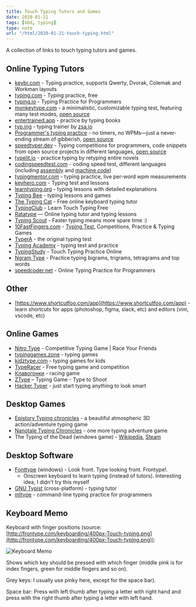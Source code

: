 ```yaml
---
title: Touch Typing Tutors and Games
date: 2020-01-21
tags: [kbd, typing]
type: note
url: "/html/2020-01-21-touch-typing.html"
---
```


A collection of links to touch typing tutors and games.

<!-- more -->


## Online Typing Tutors

*   [keybr.com](https://keybr.com/) - Typing practice, supports Qwerty, Dvorak, Colemak and Workman layouts
*   [typing.com](https://typing.io/) - Typing practice, free
*   [typing.io](https://typing.io/) - Typing Practice for Programmers
*   [monkeytype.com](https://monkeytype.com/) - a minimalistic, customizable typing test, featuring many test modes, [open source](https://github.com/Miodec/monkey-type)
*   [entertrained.app](https://entertrained.app/) - practice by typing books
*   [typ.ing](https://typ.ing/about) - typing trainer by [zsa.io](https://www.zsa.io/)
*   [Programmer's typing practice](https://climech.github.io/typing-practice/) - no timers, no WPMs—just a never-ending stream of gibberish, [open source](https://github.com/climech/typing-practice)
*   [speedtyper.dev](https://www.speedtyper.dev/) - Typing competitions for programmers, code snippets from open source projects in different languages, [open source](https://github.com/codicocodes/speedtyper.dev/tree/main)
*   [typelit.io](https://www.typelit.io/) - practice typing by retyping entire novels
*   [codingspeedtest.com](https://codingspeedtest.com/) - coding speed test, different languages (including [assembly](https://codingspeedtest.com/?language=asm6502) and [machine code](https://codingspeedtest.com/?language=machine))
*   [typingmentor.com](https://typingmentor.com/typing-practice/) - typing practice, live per-word wpm measurements
*   [keyhero.com](https://keyhero.com/) - Typing test and lessons
*   [learntyping.org](https://www.learntyping.org/) - typing lessons with detailed explanations
*   [Typing Bee](https://www.typingbee.com/) - typing lessons and games
*   [The Typing Cat](https://thetypingcat.com/ ) - Free online keyboard typing tutor
*   [TypingClub](https://www.typingclub.com/) - Learn Touch Typing Free
*   [Ratatype](https://www.ratatype.com/) — Online typing tutor and typing lessons
*   [Typing Scout](https://typingscout.com/en/ ) - Faster typing means more spare time :)
*   [10FastFingers.com](https://10fastfingers.com/) - [Typing Test](https://10fastfingers.com/typing-test/english), Competitions, Practice & Typing Games
*   [TyperA](http://typera.net/) - the original typing test
*   [Typing Academy](https://www.typing.academy/) - typing test and practice
*   [TypingStudy](https://www.typingstudy.com/) - Touch Typing Practice Online
*   [Ngram Type](https://ranelpadon.github.io/ngram-type/) - Practice typing bigrams, trigrams, tetragrams and top words
*   [speedcoder.net](https://www.speedcoder.net/) - Online Typing Practice for Programmers

## Other

* [https://www.shortcutfoo.com/app](https://www.shortcutfoo.com/app) - learn shortcuts for apps (photoshop, figma, slack, etc) and editors (vim, vscode, etc)

## Online Games

*   [Nitro Type](https://www.nitrotype.com/) - Competitive Typing Game | Race Your Friends
*   [typinggames.zone](https://www.typinggames.zone/) - typing games
*   [kidztype.com](https://www.kidztype.com/browse-typing-games.html) - typing games for kids
*   [TypeRacer](https://play.typeracer.com/) - Free typing game and competition
*   [Клавогонки](http://klavogonki.ru/) - racing game
*   [ZType](https://zty.pe/) – Typing Game - Type to Shoot
*   [Hacker Typer](http://hackertyper.com/) - just start typing anything to look smart

##  Desktop Games
*   [Epistory Typing chronicles](http://www.epistorygame.com/) - a beautiful atmospheric 3D action/adventure typing game
*   [Nanotale Typing Chronicles](https://nanotalegame.com/) - one more typing adventure game
*   The Typing of the Dead (windows game) - [Wikipedia](https://en.wikipedia.org/wiki/The_Typing_of_the_Dead?oldformat=true), [Steam](https://store.steampowered.com/app/246580/The_Typing_of_The_Dead_Overkill/)

##  Desktop Software

*   [Fonttype](http://frontype.com/about_two.php) (windows) - Look front. Type looking front. Frontype!.
    *   Onscreen keyboard to learn typing (instead of tutors). Interesting idea, I didn't try this myself
*   [GNU Typist](http://www.gnu.org/software/gtypist/) (cross-platform) - typing tutor
*   [mltype](https://github.com/jankrepl/mltype) - command-line typing practice for programmers

## Keyboard Memo

Keyboard with finger positions (source: [http://frontype.com/keyboarding/400px-Touch-typing.png](http://frontype.com/keyboarding/400px-Touch-typing.png)):

![Keyboard Memo](/400px-Touch-typing.png "Keyboard Touch Typing Memo")

Shows which key should be pressed with which finger (middle pink is for index fingers, green for middle fingers and so on).

Grey keys: I usually use pinky here, except for the space bar).

Space bar: Press with left thumb after typing a letter with right hand and press with the right thumb after typing a letter with left hand.
